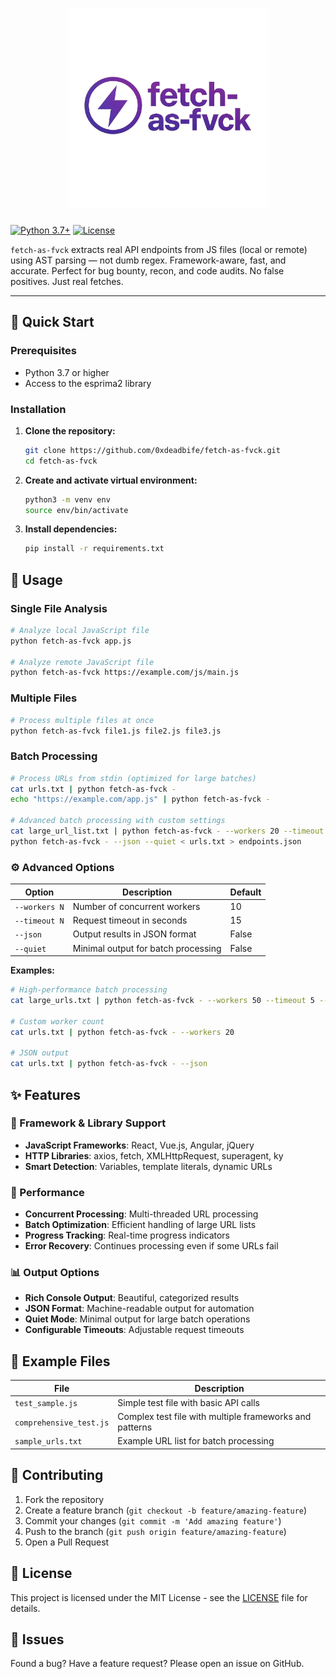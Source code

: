 
<h1 align="center">
  <img src="static/logo.png" alt="fetch-as-fvck" width="320px">
</h1>

[![Python 3.7+](https://img.shields.io/badge/python-3.7+-blue.svg)](https://www.python.org/downloads/)
[![License](https://img.shields.io/badge/license-MIT-green.svg)](LICENSE)

`fetch-as-fvck` extracts real API endpoints from JS files (local or remote) using AST parsing — not dumb regex. Framework-aware, fast, and accurate. Perfect for bug bounty, recon, and code audits. No false positives. Just real fetches.

---

## 🚀 Quick Start

### Prerequisites
- Python 3.7 or higher
- Access to the esprima2 library

### Installation

1. **Clone the repository:**
   ```bash
   git clone https://github.com/0xdeadbife/fetch-as-fvck.git
   cd fetch-as-fvck
   ```

2. **Create and activate virtual environment:**
   ```bash
   python3 -m venv env
   source env/bin/activate
   ```

3. **Install dependencies:**
   ```bash
   pip install -r requirements.txt
   ```

## 📖 Usage

### Single File Analysis
```bash
# Analyze local JavaScript file
python fetch-as-fvck app.js

# Analyze remote JavaScript file
python fetch-as-fvck https://example.com/js/main.js
```

### Multiple Files
```bash
# Process multiple files at once
python fetch-as-fvck file1.js file2.js file3.js
```

### Batch Processing
```bash
# Process URLs from stdin (optimized for large batches)
cat urls.txt | python fetch-as-fvck -
echo "https://example.com/app.js" | python fetch-as-fvck -

# Advanced batch processing with custom settings
cat large_url_list.txt | python fetch-as-fvck - --workers 20 --timeout 10
python fetch-as-fvck - --json --quiet < urls.txt > endpoints.json
```

### ⚙️ Advanced Options

| Option | Description | Default |
|--------|-------------|---------|
| `--workers N` | Number of concurrent workers | 10 |
| `--timeout N` | Request timeout in seconds | 15 |
| `--json` | Output results in JSON format | False |
| `--quiet` | Minimal output for batch processing | False |

**Examples:**
```bash
# High-performance batch processing
cat large_urls.txt | python fetch-as-fvck - --workers 50 --timeout 5 --quiet --json > results.json

# Custom worker count
cat urls.txt | python fetch-as-fvck - --workers 20

# JSON output
cat urls.txt | python fetch-as-fvck - --json
```

## ✨ Features

### 🎯 Framework & Library Support
- **JavaScript Frameworks**: React, Vue.js, Angular, jQuery
- **HTTP Libraries**: axios, fetch, XMLHttpRequest, superagent, ky
- **Smart Detection**: Variables, template literals, dynamic URLs

### 🚀 Performance
- **Concurrent Processing**: Multi-threaded URL processing
- **Batch Optimization**: Efficient handling of large URL lists
- **Progress Tracking**: Real-time progress indicators
- **Error Recovery**: Continues processing even if some URLs fail

### 📊 Output Options
- **Rich Console Output**: Beautiful, categorized results
- **JSON Format**: Machine-readable output for automation
- **Quiet Mode**: Minimal output for large batch operations
- **Configurable Timeouts**: Adjustable request timeouts

## 📁 Example Files

| File | Description |
|------|-------------|
| `test_sample.js` | Simple test file with basic API calls |
| `comprehensive_test.js` | Complex test file with multiple frameworks and patterns |
| `sample_urls.txt` | Example URL list for batch processing |

## 🤝 Contributing

1. Fork the repository
2. Create a feature branch (`git checkout -b feature/amazing-feature`)
3. Commit your changes (`git commit -m 'Add amazing feature'`)
4. Push to the branch (`git push origin feature/amazing-feature`)
5. Open a Pull Request

## 📄 License

This project is licensed under the MIT License - see the [LICENSE](LICENSE) file for details.

## 🐛 Issues

Found a bug? Have a feature request? Please open an issue on GitHub.